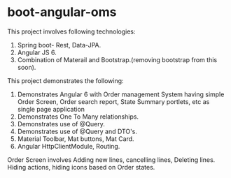 # boot-angular-oms
This project involves following technologies:
1. Spring boot- Rest, Data-JPA.
2. Angular JS 6.
3. Combination of Materail and Bootstrap.(removing bootstrap from this soon).

This project demonstrates the following:
1. Demonstrates Angular 6 with Order management System having simple Order Screen, 
Order search report, State Summary portlets, etc as single page application
2. Demonstrates One To Many relationships.
3. Demonstrates use of @Query.
4. Demonstrates use of @Query and DTO's.
5. Material Toolbar, Mat buttons, Mat Card.
6. Angular HttpClientModule, Routing.

Order Screen involves Adding new lines, cancelling lines, Deleting lines. Hiding actions, hiding icons based on Order states.
